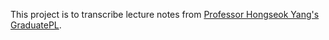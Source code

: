 This project is to transcribe lecture notes from [Professor Hongseok Yang's GraduatePL](https://github.com/hongseok-yang/graduatePL23).
